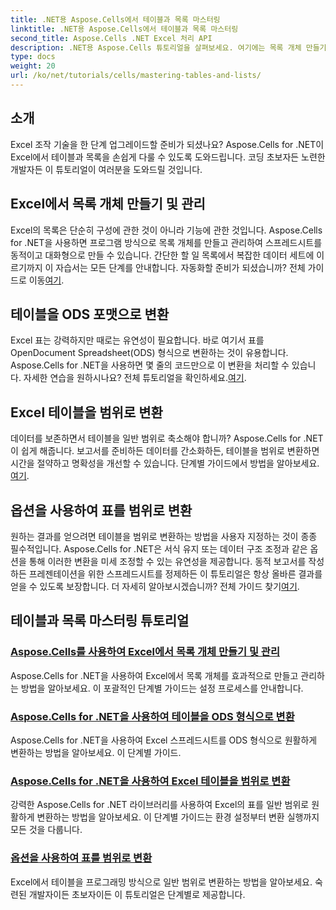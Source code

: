 ```yaml
---
title: .NET용 Aspose.Cells에서 테이블과 목록 마스터링
linktitle: .NET용 Aspose.Cells에서 테이블과 목록 마스터링
second_title: Aspose.Cells .NET Excel 처리 API
description: .NET용 Aspose.Cells 튜토리얼을 살펴보세요. 여기에는 목록 개체 만들기 및 관리, 표를 범위로 변환하는 방법, ODS 형식으로 단계별로 변환하는 방법이 포함되어 있습니다.
type: docs
weight: 20
url: /ko/net/tutorials/cells/mastering-tables-and-lists/
---
```

## 소개

Excel 조작 기술을 한 단계 업그레이드할 준비가 되셨나요? Aspose.Cells for .NET이 Excel에서 테이블과 목록을 손쉽게 다룰 수 있도록 도와드립니다. 코딩 초보자든 노련한 개발자든 이 튜토리얼이 여러분을 도와드릴 것입니다.

## Excel에서 목록 개체 만들기 및 관리  
 Excel의 목록은 단순히 구성에 관한 것이 아니라 기능에 관한 것입니다. Aspose.Cells for .NET을 사용하면 프로그램 방식으로 목록 개체를 만들고 관리하여 스프레드시트를 동적이고 대화형으로 만들 수 있습니다. 간단한 할 일 목록에서 복잡한 데이터 세트에 이르기까지 이 자습서는 모든 단계를 안내합니다. 자동화할 준비가 되셨습니까? 전체 가이드로 이동[여기](./create-and-manage-list-object/).  

## 테이블을 ODS 포맷으로 변환  
Excel 표는 강력하지만 때로는 유연성이 필요합니다. 바로 여기서 표를 OpenDocument Spreadsheet(ODS) 형식으로 변환하는 것이 유용합니다. Aspose.Cells for .NET을 사용하면 몇 줄의 코드만으로 이 변환을 처리할 수 있습니다. 자세한 연습을 원하시나요? 전체 튜토리얼을 확인하세요.[여기](./convert-table-to-ods-format/).  

## Excel 테이블을 범위로 변환  
 데이터를 보존하면서 테이블을 일반 범위로 축소해야 합니까? Aspose.Cells for .NET이 쉽게 해줍니다. 보고서를 준비하든 데이터를 간소화하든, 테이블을 범위로 변환하면 시간을 절약하고 명확성을 개선할 수 있습니다. 단계별 가이드에서 방법을 알아보세요.[여기](./convert-excel-tables-to-range/).  

## 옵션을 사용하여 표를 범위로 변환  

원하는 결과를 얻으려면 테이블을 범위로 변환하는 방법을 사용자 지정하는 것이 종종 필수적입니다. Aspose.Cells for .NET은 서식 유지 또는 데이터 구조 조정과 같은 옵션을 통해 이러한 변환을 미세 조정할 수 있는 유연성을 제공합니다. 동적 보고서를 작성하든 프레젠테이션을 위한 스프레드시트를 정제하든 이 튜토리얼은 항상 올바른 결과를 얻을 수 있도록 보장합니다. 더 자세히 알아보시겠습니까? 전체 가이드 찾기[여기](./convert-tables-to-range-with-options/).  

## 테이블과 목록 마스터링 튜토리얼
### [Aspose.Cells를 사용하여 Excel에서 목록 개체 만들기 및 관리](./create-and-manage-list-object/)
Aspose.Cells for .NET을 사용하여 Excel에서 목록 개체를 효과적으로 만들고 관리하는 방법을 알아보세요. 이 포괄적인 단계별 가이드는 설정 프로세스를 안내합니다.
### [Aspose.Cells for .NET을 사용하여 테이블을 ODS 형식으로 변환](./convert-table-to-ods-format/)
Aspose.Cells for .NET을 사용하여 Excel 스프레드시트를 ODS 형식으로 원활하게 변환하는 방법을 알아보세요. 이 단계별 가이드.
### [Aspose.Cells for .NET을 사용하여 Excel 테이블을 범위로 변환](./convert-excel-tables-to-range/)
강력한 Aspose.Cells for .NET 라이브러리를 사용하여 Excel의 표를 일반 범위로 원활하게 변환하는 방법을 알아보세요. 이 단계별 가이드는 환경 설정부터 변환 실행까지 모든 것을 다룹니다.
### [옵션을 사용하여 표를 범위로 변환](./convert-tables-to-range-with-options/)
Excel에서 테이블을 프로그래밍 방식으로 일반 범위로 변환하는 방법을 알아보세요. 숙련된 개발자이든 초보자이든 이 튜토리얼은 단계별로 제공합니다.